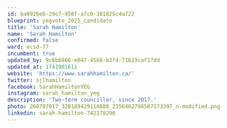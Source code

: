 ```yaml
---
id: ba092be6-29c7-450f-a7c0-381825c4a722
blueprint: yegvote_2025_candidate
title: 'Sarah Hamilton'
name: 'Sarah Hamilton'
confirmed: false
ward: ecsd-77
incumbent: true
updated_by: 9c6b6866-e047-4568-b3f4-71623caf17dd
updated_at: 1741901611
website: 'https://www.sarahhamilton.ca/'
twitter: sjlhamilton
facebook: SarahHamiltonYEG
instagram: sarah_hamilton_yeg
description: 'Two-term councillor, since 2017.'
photo: 260707017_328189429118888_2156462798507373397_n-modified.png
linkedin: sarah-hamilton-742178290
---
```

